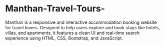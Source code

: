 # Manthan-Travel-Tours-
Manthan is a responsive and interactive accommodation booking website for travel lovers. Designed to help users explore and book stays like hotels, villas, and apartments, it features a clean UI and real-time search experience using HTML, CSS, Bootstrap, and JavaScript.
